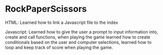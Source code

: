 # RockPaperScissors

HTML: Learned how to link a Javascript file to the index

Javascript: Learned how to give the user a prompt to input information into, create and call functions, when playing the game learned how to create conditionals based on the user and computer selections, learned how to loop and keep track of score when playing the game.